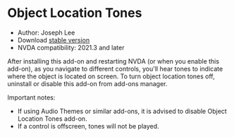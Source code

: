 # Object Location Tones

* Author: Joseph Lee
* Download [stable version][1]
* NVDA compatibility: 2021.3 and later

After installing this add-on and restarting NVDA (or when you enable this add-on), as you navigate to different controls, you'll hear tones to indicate where the object is located on screen. To turn object location tones off, uninstall or disable this add-on from add-ons manager.

Important notes:

* If using Audio Themes or similar add-ons, it is advised to disable Object Location Tones add-on.
* If a control is offscreen, tones will not be played.

[1]: https://addons.nvda-project.org/files/get.php?file=objloc
